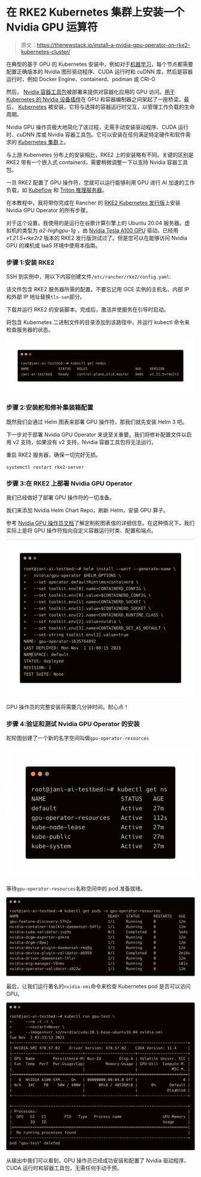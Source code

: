 # 在 RKE2 Kubernetes 集群上安装一个 Nvidia GPU 运算符

> 原文：<https://thenewstack.io/install-a-nvidia-gpu-operator-on-rke2-kubernetes-cluster/>

在典型的基于 GPU 的 Kubernetes 安装中，例如对于[机器学习](https://thenewstack.io/category/machine-learning/)，每个节点都需要配置正确版本的 Nvidia 图形驱动程序、CUDA 运行时和 cuDNN 库，然后是容器运行时，例如 Docker Engine、containerd、podman 或 CRI-O

然后， [Nvidia 容器工具包](https://github.com/NVIDIA/nvidia-docker)被部署来提供对容器化应用的 GPU 访问。[用于 Kubernetes 的 Nvidia 设备插件](https://github.com/NVIDIA/k8s-device-plugin)在 GPU 和容器编制器之间架起了一座桥梁。最后， [Kubernetes](https://thenewstack.io/category/kubernetes/) 被安装，它将与选择的容器运行时交互，以管理工作负载的生命周期。

Nvidia GPU 操作员极大地简化了该过程，无需手动安装驱动程序、CUDA 运行时、cuDNN 库或 Nvidia 容器工具包。它可以安装在任何满足特定硬件和软件需求的 [Kubernetes 集群](https://thenewstack.io/what-does-it-take-to-manage-hundreds-of-kubernetes-clusters/)上。

与上游 Kubernetes 分布上的安装相比，RKE2 上的安装略有不同。关键的区别是 RKE2 带有一个嵌入式 containerd，需要稍微调整一下以支持 Nvidia 容器工具包。

一旦 RKE2 配置了 GPU 操作符，您就可以运行能够利用 GPU 进行 AI 加速的工作负载，如 [Kubeflow](https://thenewstack.io/kubeflow-where-machine-learning-meets-the-modern-infrastructure/) 和 [Triton 推理服务器](https://developer.nvidia.com/nvidia-triton-inference-server)。

在本教程中，我将带你完成在 Rancher 的 [RKE2 Kubernetes 发行版](https://rancher.com/products/rke)上安装 Nvidia GPU Operator 的所有步骤。

对于这个设置，我使用的是运行在谷歌计算引擎上的 Ubuntu 20.04 服务器。虚拟机的类型为 *a2-highgpu-1g* ，由 [Nvidia Tesla A100 GPU](https://www.nvidia.com/en-in/data-center/a100/) 驱动。已经用 *v1.21.5+rke2r2* 版本的 RKE2 发行版测试过了。但是您可以在能够访问 Nvidia GPU 的裸机或 IaaS 环境中使用本指南。

### 步骤 1:安装 RKE2

SSH 到实例中，用以下内容创建文件`/etc/rancher/rke2/config.yaml`:

该文件包含 RKE2 服务器所需的配置。不要忘记用 GCE 实例的主机名、内部 IP 和外部 IP 地址替换`tls-san`部分。

下载并运行 RKE2 的安装脚本。完成后，激活并使服务在引导时启动。

将包含 Kubernetes 二进制文件的目录添加到该路径中，并运行 kubectl 命令来检查服务器的状态。

![Checking the status of the Kubernetes server.](img/a6a18117e1c89249e948ed0eeccbdbf4.png)

### 步骤 2:安装舵和修补集装箱配置

既然我们会通过 Helm 图表来部署 GPU 操作符，那我们就先安装 Helm 3 吧。

下一步对于部署 Nvidia GPU Operator 来说至关重要。我们将修补配置文件以启用 v2 支持，如果没有 v2 支持，Nvidia 容器工具包将无法运行。

重启 RKE2 服务器，确保一切完好无损。

`systemctl restart rke2-server` 

### 步骤 3:在 RKE2 上部署 Nvidia GPU Operator

我们已经做好了部署 GPU 操作符的一切准备。

我们来添加 Nvidia Helm Chart Repo，刷新 Helm，安装 GPU 算子。

参考 [Nvidia GPU 操作员文档](https://docs.nvidia.com/datacenter/cloud-native/gpu-operator/getting-started.html)了解定制舵图表值的详细信息。在这种情况下，我们实际上是将 GPU 操作符指向自定义容器运行时类、配置和端点。

![Modifying a Halm chart to accommodate GPUs](img/baefae6303079786bf0be8fe3a735b1e.png)

GPU 操作员的完整安装将需要几分钟时间。耐心点！

### 步骤 4:验证和测试 Nvidia GPU Operator 的安装

舵轮图创建了一个新的名字空间叫做`gpu-operator-resources`

![](img/3474bad53be415e0e240ce5fddd3ad53.png)

等待`gpu-operator-resources`名称空间中的 pod 准备就绪。

![Waiting for the namespace.](img/363782d687afb4552e65eef231dbb393.png)

最后，让我们运行著名的`nvidia-smi`命令来检查 Kubernetes pod 是否可以访问 GPU。

![Checking if the Kubernetes pod can access the GPU](img/a979a08a9f239e18aa6b7267b38d432b.png)

从输出中我们可以看到，GPU 操作员已经成功安装和配置了 Nvidia 驱动程序、CUDA 运行时和容器工具包，无需任何手动干预。

<svg xmlns:xlink="http://www.w3.org/1999/xlink" viewBox="0 0 68 31" version="1.1"><title>Group</title> <desc>Created with Sketch.</desc></svg>